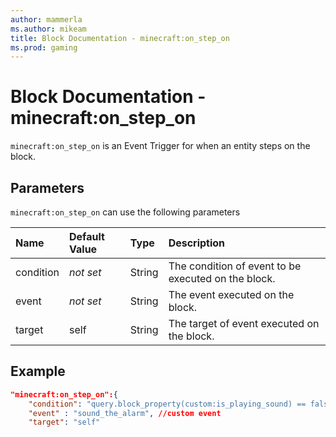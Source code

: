 ```yaml
---
author: mammerla
ms.author: mikeam
title: Block Documentation - minecraft:on_step_on
ms.prod: gaming
---
```


# Block Documentation - minecraft:on_step_on

`minecraft:on_step_on` is an Event Trigger for when an entity steps on the block.

## Parameters

`minecraft:on_step_on` can use the following parameters

|Name |Default Value  |Type  |Description  |
|:----------|:----------|:----------|:----------|
|condition|*not set* | String|  The condition of event to be executed on the block. |
|event|*not set* | String|  The event executed on the block. |
| target| self| String| The target of event executed on the block. |

## Example

```json
"minecraft:on_step_on":{
    "condition": "query.block_property(custom:is_playing_sound) == false", //custom condition
    "event" : "sound_the_alarm", //custom event
    "target": "self"
```
